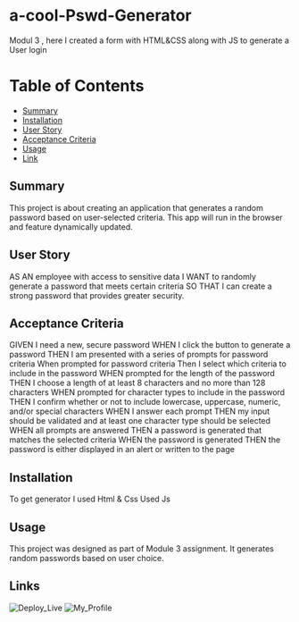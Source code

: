 # a-cool-Pswd-Generator

Modul 3 , here I created a form with HTML&amp;CSS along with JS to generate a User login

# Table of Contents

- [Summary](#Summary)
- [Installation](#Installation)
- [User Story](#User)
- [Acceptance Criteria](#Criteria)
- [Usage](#Usage)
- [Link](#Links)

## Summary

This project is about creating an application that generates a random password based on user-selected criteria. This app will run in the browser and feature dynamically updated.

## User Story

AS AN employee with access to sensitive data
I WANT to randomly generate a password that meets certain criteria
SO THAT I can create a strong password that provides greater security.

## Acceptance Criteria

GIVEN I need a new, secure password
WHEN I click the button to generate a password
THEN I am presented with a series of prompts for password criteria
When prompted for password criteria
Then I select which criteria to include in the password
WHEN prompted for the length of the password
THEN I choose a length of at least 8 characters and no more than 128 characters
WHEN prompted for character types to include in the password
THEN I confirm whether or not to include lowercase, uppercase, numeric, and/or special
characters
WHEN I answer each prompt
THEN my input should be validated and at least one character type should be selected
WHEN all prompts are answered
THEN a password is generated that matches the selected criteria
WHEN the password is generated
THEN the password is either displayed in an alert or written to the page

## Installation

To get generator I used Html & Css
Used Js

## Usage

This project was designed as part of Module 3 assignment. It generates random passwords based on user choice.

## Links
![Deploy_Live](https://bcot-code.github.io/a-cool-Pswd-Generator/)
![My_Profile](https://github.com/bcot-code)
